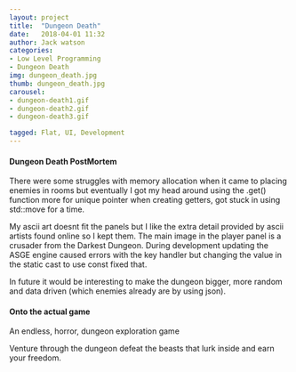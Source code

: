 ```yaml
---
layout: project
title:  "Dungeon Death"
date:   2018-04-01 11:32
author: Jack watson
categories:
- Low Level Programming
- Dungeon Death
img: dungeon_death.jpg
thumb: dungeon_death.jpg
carousel:
- dungeon-death1.gif
- dungeon-death2.gif
- dungeon-death3.gif

tagged: Flat, UI, Development
---
```

#### Dungeon Death PostMortem
There were some struggles with memory allocation when it came to placing enemies in rooms but eventually I got my head around using the .get() function more for unique pointer when creating getters, got stuck in using std::move for a time. 

My ascii art doesnt fit the panels
but I like the extra detail provided by ascii artists found online so I kept them. The main image in the player panel is a crusader from the Darkest Dungeon. During development updating the ASGE engine caused errors with the key handler but changing the value in the static cast to use const fixed that.

In future it would be interesting to make the dungeon bigger,  more random and data driven (which enemies already are by using 
json).

#### Onto the actual game
An endless, horror, dungeon exploration game

Venture through the dungeon defeat the beasts that lurk inside and earn your freedom.




